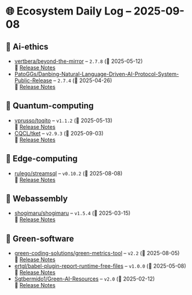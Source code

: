# 🌐 Ecosystem Daily Log – 2025-09-08

## 🔹 Ai-ethics
- [vertbera/beyond-the-mirror](https://github.com/vertbera/beyond-the-mirror/releases/tag/2.7.8) – `2.7.8` (📅 2025-05-12)  
  🔗 [Release Notes](https://github.com/vertbera/beyond-the-mirror/releases/tag/2.7.8)
- [PatoGGs/Danbing-Natural-Language-Driven-AI-Protocol-System-Public-Release](https://github.com/PatoGGs/Danbing-Natural-Language-Driven-AI-Protocol-System-Public-Release/releases/tag/2.7.4) – `2.7.4` (📅 2025-04-26)  
  🔗 [Release Notes](https://github.com/PatoGGs/Danbing-Natural-Language-Driven-AI-Protocol-System-Public-Release/releases/tag/2.7.4)

## 🔹 Quantum-computing
- [vprusso/toqito](https://github.com/vprusso/toqito/releases/tag/v1.1.2) – `v1.1.2` (📅 2025-05-13)  
  🔗 [Release Notes](https://github.com/vprusso/toqito/releases/tag/v1.1.2)
- [CQCL/tket](https://github.com/CQCL/tket/releases/tag/v2.9.3) – `v2.9.3` (📅 2025-09-03)  
  🔗 [Release Notes](https://github.com/CQCL/tket/releases/tag/v2.9.3)

## 🔹 Edge-computing
- [rulego/streamsql](https://github.com/rulego/streamsql/releases/tag/v0.10.2) – `v0.10.2` (📅 2025-08-08)  
  🔗 [Release Notes](https://github.com/rulego/streamsql/releases/tag/v0.10.2)

## 🔹 Webassembly
- [shogimaru/shogimaru](https://github.com/shogimaru/shogimaru/releases/tag/v1.5.4) – `v1.5.4` (📅 2025-03-15)  
  🔗 [Release Notes](https://github.com/shogimaru/shogimaru/releases/tag/v1.5.4)

## 🔹 Green-software
- [green-coding-solutions/green-metrics-tool](https://github.com/green-coding-solutions/green-metrics-tool/releases/tag/v2.2) – `v2.2` (📅 2025-08-05)  
  🔗 [Release Notes](https://github.com/green-coding-solutions/green-metrics-tool/releases/tag/v2.2)
- [ertgl/babel-plugin-report-runtime-free-files](https://github.com/ertgl/babel-plugin-report-runtime-free-files/releases/tag/v1.0.0) – `v1.0.0` (📅 2025-05-08)  
  🔗 [Release Notes](https://github.com/ertgl/babel-plugin-report-runtime-free-files/releases/tag/v1.0.0)
- [Sgtbermido1/Green-AI-Resources](https://github.com/Sgtbermido1/Green-AI-Resources/releases/tag/v2.0) – `v2.0` (📅 2025-02-12)  
  🔗 [Release Notes](https://github.com/Sgtbermido1/Green-AI-Resources/releases/tag/v2.0)